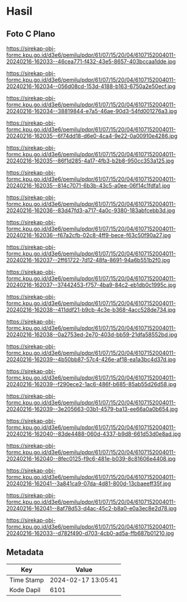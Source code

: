 # Hasil

## Foto C Plano

https://sirekap-obj-formc.kpu.go.id/d3e6/pemilu/pdpr/61/07/15/20/04/6107152004011-20240216-162033--46cea771-f432-43e5-8657-403bccaa1dde.jpg

https://sirekap-obj-formc.kpu.go.id/d3e6/pemilu/pdpr/61/07/15/20/04/6107152004011-20240216-162034--056d08cd-153d-4188-b163-6750a2e50ecf.jpg

https://sirekap-obj-formc.kpu.go.id/d3e6/pemilu/pdpr/61/07/15/20/04/6107152004011-20240216-162034--38819844-e7a5-46ae-90d3-54fd001276a3.jpg

https://sirekap-obj-formc.kpu.go.id/d3e6/pemilu/pdpr/61/07/15/20/04/6107152004011-20240216-162035--6f74dd18-d6e0-4ca4-9e22-0a00910e4286.jpg

https://sirekap-obj-formc.kpu.go.id/d3e6/pemilu/pdpr/61/07/15/20/04/6107152004011-20240216-162035--86f1d285-4a17-4fb3-b2b8-950cc353a125.jpg

https://sirekap-obj-formc.kpu.go.id/d3e6/pemilu/pdpr/61/07/15/20/04/6107152004011-20240216-162035--814c7071-6b3b-43c5-a0ee-06f14c1fdfa1.jpg

https://sirekap-obj-formc.kpu.go.id/d3e6/pemilu/pdpr/61/07/15/20/04/6107152004011-20240216-162036--83d47fd3-a717-4a0c-9380-183abfcebb3d.jpg

https://sirekap-obj-formc.kpu.go.id/d3e6/pemilu/pdpr/61/07/15/20/04/6107152004011-20240216-162036--f67a2cfb-02c8-4ff9-bece-f63c50f90a27.jpg

https://sirekap-obj-formc.kpu.go.id/d3e6/pemilu/pdpr/61/07/15/20/04/6107152004011-20240216-162037--2ff61722-7d12-48fa-8691-94a6b551b2f0.jpg

https://sirekap-obj-formc.kpu.go.id/d3e6/pemilu/pdpr/61/07/15/20/04/6107152004011-20240216-162037--37442453-f757-4ba9-84c2-eb1db0c1995c.jpg

https://sirekap-obj-formc.kpu.go.id/d3e6/pemilu/pdpr/61/07/15/20/04/6107152004011-20240216-162038--411ddf21-b9cb-4c3e-b368-4acc528de734.jpg

https://sirekap-obj-formc.kpu.go.id/d3e6/pemilu/pdpr/61/07/15/20/04/6107152004011-20240216-162038--0a2753ed-2e70-403d-bb59-21dfa58552bd.jpg

https://sirekap-obj-formc.kpu.go.id/d3e6/pemilu/pdpr/61/07/15/20/04/6107152004011-20240216-162039--4b50bb87-57c4-426e-af18-ea1a3bc4d37d.jpg

https://sirekap-obj-formc.kpu.go.id/d3e6/pemilu/pdpr/61/07/15/20/04/6107152004011-20240216-162039--f290ece2-1ac6-486f-b685-85ab55d26d58.jpg

https://sirekap-obj-formc.kpu.go.id/d3e6/pemilu/pdpr/61/07/15/20/04/6107152004011-20240216-162039--3e205663-03b1-4579-ba13-ee66a0a0b654.jpg

https://sirekap-obj-formc.kpu.go.id/d3e6/pemilu/pdpr/61/07/15/20/04/6107152004011-20240216-162040--83de4488-060d-4337-b9d8-661d53d0e8ad.jpg

https://sirekap-obj-formc.kpu.go.id/d3e6/pemilu/pdpr/61/07/15/20/04/6107152004011-20240216-162040--8fec0125-f9c6-481e-b039-8c81606e4408.jpg

https://sirekap-obj-formc.kpu.go.id/d3e6/pemilu/pdpr/61/07/15/20/04/6107152004011-20240216-162041--3a841ca9-07da-4d81-800d-13cbaeeff35f.jpg

https://sirekap-obj-formc.kpu.go.id/d3e6/pemilu/pdpr/61/07/15/20/04/6107152004011-20240216-162041--8af78d53-d4ac-45c2-b8a0-e0a3ec8e2d78.jpg

https://sirekap-obj-formc.kpu.go.id/d3e6/pemilu/pdpr/61/07/15/20/04/6107152004011-20240216-162033--d782f490-d703-4cb0-ad5a-ffb687b01210.jpg


## Metadata

| Key        | Value               |
| ---------- | ------------------- |
| Time Stamp | 2024-02-17 13:05:41 |
| Kode Dapil | 6101                |




